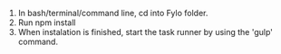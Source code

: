 1. In bash/terminal/command line, cd into Fylo folder.
2. Run npm install
3. When instalation is finished, start the task runner by using the 'gulp' command.
